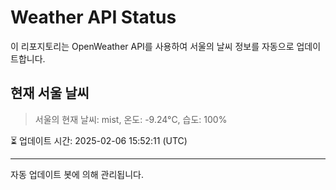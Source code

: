 
# Weather API Status

이 리포지토리는 OpenWeather API를 사용하여 서울의 날씨 정보를 자동으로 업데이트합니다.

## 현재 서울 날씨
> 서울의 현재 날씨: mist, 온도: -9.24°C, 습도: 100%

⏳ 업데이트 시간: 2025-02-06 15:52:11 (UTC)

---
자동 업데이트 봇에 의해 관리됩니다.
